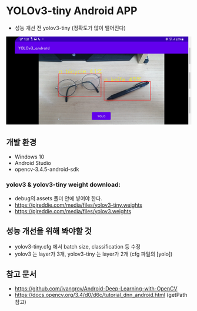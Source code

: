 # YOLOv3-tiny Android APP
- 성능 개선 전 yolov3-tiny (정확도가 많이 떨어진다)
<img src="https://github.com/CAUCV/YOLOv3-Android/blob/main/result_image/yolov3-tiny.jpg?raw=true" width="600px">

## 개발 환경
- Windows 10
- Android Studio
- opencv-3.4.5-android-sdk

### yolov3 & yolov3-tiny weight download:
- debug의 assets 폴더 안에 넣어야 한다.
- https://pjreddie.com/media/files/yolov3-tiny.weights
- https://pjreddie.com/media/files/yolov3.weights

## 성능 개선을 위해 봐야할 것
- yolov3-tiny.cfg 에서 batch size, classification 등 수정
- yolov3 는 layer가 3개, yolov3-tiny 는 layer가 2개 (cfg 파일의 [yolo])

## 참고 문서
- https://github.com/ivangrov/Android-Deep-Learning-with-OpenCV
- https://docs.opencv.org/3.4/d0/d6c/tutorial_dnn_android.html (getPath 참고)
